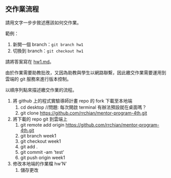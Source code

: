 ## 交作業流程

請用文字一步步敘述應該如何交作業。

範例：

1. 新開一個 branch：`git branch hw1`
2. 切換到 branch：`git checkout hw1`

請將答案寫在 [hw1.md](hw1.md)。

由於作業需要助教批改，又因為助教與學生以網路聯繫，因此繳交作業需要運用到雲端的 git 服務來進行版本控制。

以順序列點來描述繳交作業的流程。

1. 將 github 上的程式實驗導師計畫 repo 的 fork 下載至本地端
    1. cd desktop //問題: 每次開啟 terminal 有辦法預設就在桌面嗎？
    2. git clone https://github.com/rrchian/mentor-program-4th.git
2. 將下載的 repo git 到雲端上
    1. git remote add origin https://github.com/rrchian/mentor-program-4th.git
    2. git branch week1
    3. git checkout week1
    4. git add .
    5. git commit -am 'test'
    6. git push origin week1
3. 修改本地端的作業檔 hw'N'
    1. 儲存更改
    
    

